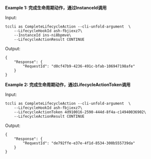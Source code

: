 **Example 1: 完成生命周期动作，通过InstanceId调用**



Input: 

```
tccli as CompleteLifecycleAction --cli-unfold-argument  \
    --LifecycleHookId ash-fbjiexz7\
    --InstanceId ins-ni8bpmve\
    --LifecycleActionResult CONTINUE
```

Output: 
```
{
    "Response": {
        "RequestId": "d0cf47b9-4236-491c-bfab-106947198afe"
    }
}
```

**Example 2: 完成生命周期动作，通过LifecycleActionToken调用**



Input: 

```
tccli as CompleteLifecycleAction --cli-unfold-argument  \
    --LifecycleHookId ash-fbjiexz7\
    --LifecycleActionToken 4d910016-2590-444d-8f4a-c14940036902\
    --LifecycleActionResult CONTINUE
```

Output: 
```
{
    "Response": {
        "RequestId": "de792ffe-e37e-4f1d-8534-300b555739da"
    }
}
```


